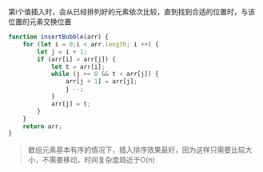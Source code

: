 第i个值插入时，会从已经排列好的元素依次比较，直到找到合适的位置时，与该位置的元素交换位置

```javascript
function insertBubble(arr) {
    for (let i = 0;i < arr.length; i ++) {
        let j = i + 1;
        if (arr[i] > arr[j]) {
            let t = arr[i];
            while (j >= 0 && t < arr[j]) {
                arr[j + 1] = arr[j];
                j --;
            }
            arr[j] = t;
        }
    }
    return arr;
}
```

> 数组元素基本有序的情况下，插入排序效果最好，因为这样只需要比较大小，不需要移动，时间复杂度趋近于O(n)